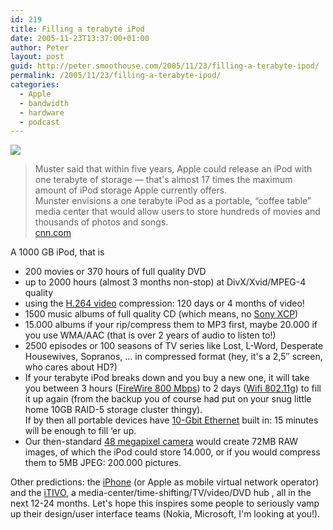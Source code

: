 ```yaml
---
id: 219
title: Filling a terabyte iPod
date: 2005-11-23T13:37:00+01:00
author: Peter
layout: post
guid: http://peter.smoothouse.com/2005/11/23/filling-a-terabyte-ipod/
permalink: /2005/11/23/filling-a-terabyte-ipod/
categories:
  - Apple
  - bandwidth
  - hardware
  - podcast
---
```

![](http://static.flickr.com/26/66175238_9eb0549329_m.jpg)

> Muster said that within five years, Apple could release an iPod with one terabyte of storage &#8212; that's almost 17 times the maximum amount of iPod storage Apple currently offers.  
> Munster envisions a one terabyte iPod as a portable, &#8220;coffee table&#8221; media center that would allow users to store hundreds of movies and thousands of photos and songs.  
> [cnn.com](http://money.cnn.com/2005/11/11/technology/apple_predictions/)

A 1000 GB iPod, that is

  * 200 movies or 370 hours of full quality DVD 
  * up to 2000 hours (almost 3 months non-stop) at DivX/Xvid/MPEG-4 quality 
  * using the [H.264 video](http://www.forret.com/tools/bandwidth.asp?speed=768&unit=Kbps&title=H.264%20video) compression: 120 days or 4 months of video! 
  * 1500 music albums of full quality CD (which means, no [Sony XCP](/blog/2005/11/how-not-to-do-copy-protection-sony.html)) 
  * 15.000 albums if your rip/compress them to MP3 first, maybe 20.000 if you use WMA/AAC (that is over 2 years of audio to listen to!) 
  * 2500 episodes or 100 seasons of TV series like Lost, L-Word, Desperate Housewives, Sopranos, &#8230; in compressed format (hey, it's a 2,5&#8243; screen, who cares about HD?) 
  * If your terabyte iPod breaks down and you buy a new one, it will take you between 3 hours ([FireWire 800 Mbps](http://www.forret.com/tools/bandwidth.asp?speed=800&unit=Mbps&title=Firewire%2D800+%5BIEEE1394%5D)) to 2 days ([Wifi 802.11g](http://www.forret.com/tools/bandwidth.asp?speed=54&unit=Mbps&title=802%2E11g+%5BWiFi%5D)) to fill it up again (from the backup you of course had put on your snug little home 10GB RAID-5 storage cluster thingy).  
    If by then all portable devices have [10-Gbit Ethernet](http://www.forret.com/tools/bandwidth.asp?speed=10&unit=Gbps&title=10+Gigabit+Ethernet+%5BLAN%5D) built in: 15 minutes will be enough to fill &#8216;er up. 
  * Our then-standard [48 megapixel camera](http://www.forret.com/tools/megapixel.asp?title=48+Megapixel+camera&width=8000&height=6000) would create 72MB RAW images, of which the iPod could store 14.000, or if you would compress them to 5MB JPEG: 200.000 pictures. 

Other predictions: the [iPhone](http://money.cnn.com/2005/11/11/technology/apple_predictions/) (or Apple as mobile virtual network operator) and the [iTIVO](http://money.cnn.com/2005/11/11/technology/apple_predictions/), a media-center/time-shifting/TV/video/DVD hub , all in the next 12-24 months. Let's hope this inspires some people to seriously vamp up their design/user interface teams (Nokia, Microsoft, I'm looking at you!).
